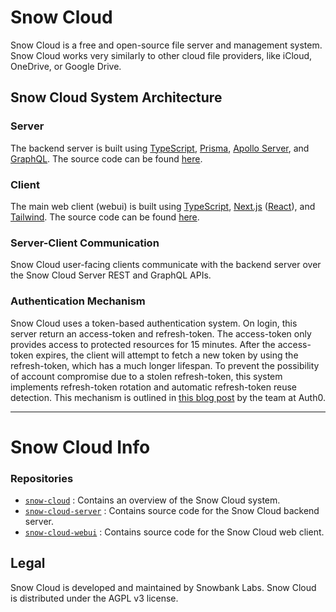 # Snow Cloud

Snow Cloud is a free and open-source file server and management system. Snow Cloud works very similarly to other cloud file providers, like iCloud, OneDrive, or Google Drive.

## Snow Cloud System Architecture

### Server

The backend server is built using [TypeScript](https://www.typescriptlang.org/docs/), [Prisma](https://www.prisma.io/docs), [Apollo Server](https://www.apollographql.com/docs/apollo-server/), and [GraphQL](https://graphql.org/). The source code can be found [here](https://github.com/SnowbankLabs/snow-cloud-server).

### Client

The main web client (webui) is built using [TypeScript](https://www.typescriptlang.org/docs/), [Next.js](https://nextjs.org) ([React](https://reactjs.org/)), and [Tailwind](https://tailwindcss.com/). The source code can be found [here](https://github.com/SnowbankLabs/snow-cloud-webui).

### Server-Client Communication

Snow Cloud user-facing clients communicate with the backend server over the Snow Cloud Server REST and GraphQL APIs.

### Authentication Mechanism

Snow Cloud uses a token-based authentication system. On login, this server return an access-token and refresh-token. The access-token only provides access to protected resources for 15 minutes. After the access-token expires, the client will attempt to fetch a new token by using the refresh-token, which has a much longer lifespan. To prevent the possibility of account compromise due to a stolen refresh-token, this system implements refresh-token rotation and automatic refresh-token reuse detection. This mechanism is outlined in [this blog post](https://auth0.com/blog/refresh-tokens-what-are-they-and-when-to-use-them/) by the team at Auth0.

---

# Snow Cloud Info

### Repositories

-   [`snow-cloud`](https://github.com/SnowbankLabs/snow-cloud) : Contains an overview of the Snow Cloud system.
-   [`snow-cloud-server`](https://github.com/SnowbankLabs/snow-cloud-server) : Contains source code for the Snow Cloud backend server.
-   [`snow-cloud-webui`](https://github.com/SnowbankLabs/snow-cloud-webui) : Contains source code for the Snow Cloud web client.

## Legal

Snow Cloud is developed and maintained by Snowbank Labs. Snow Cloud is distributed under the AGPL v3 license.
